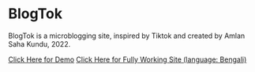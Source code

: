 # BlogTok
BlogTok is a microblogging site, inspired by Tiktok and created by Amlan Saha Kundu, 2022.

[Click Here for Demo](https://yoursamlan.github.io/BlogTok)
[Click Here for Fully Working Site (language: Bengali) ](https://kherorkhata.netlify.app/)
